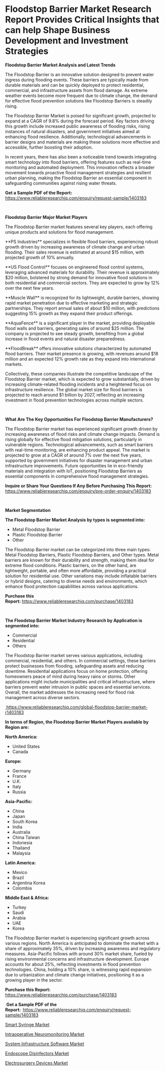 <p><h1>Floodstop Barrier Market Research Report Provides Critical Insights that can help Shape Business Development and Investment Strategies</h1></p><p><strong>Floodstop Barrier Market Analysis and Latest Trends</strong></p>
<p><p>The Floodstop Barrier is an innovative solution designed to prevent water ingress during flooding events. These barriers are typically made from durable materials and can be quickly deployed to protect residential, commercial, and infrastructure assets from flood damage. As extreme weather events become more frequent due to climate change, the demand for effective flood prevention solutions like Floodstop Barriers is steadily rising.</p><p>The Floodstop Barrier Market is poised for significant growth, projected to expand at a CAGR of 9.8% during the forecast period. Key factors driving this growth include increased public awareness of flooding risks, rising instances of natural disasters, and government initiatives aimed at enhancing flood resilience. Additionally, technological advancements in barrier designs and materials are making these solutions more effective and accessible, further boosting their adoption.</p><p>In recent years, there has also been a noticeable trend towards integrating smart technology into flood barriers, offering features such as real-time monitoring and automated deployment. This innovation reflects a broader movement towards proactive flood management strategies and resilient urban planning, making the Floodstop Barrier an essential component in safeguarding communities against rising water threats.</p></p>
<p><strong>Get a Sample PDF of the Report:&nbsp;</strong> <a href="https://www.reliableresearchiq.com/enquiry/request-sample/1403183?utm_campaign=1782&utm_medium=2&utm_source=Github&utm_content=ia&utm_term=23102024&utm_id=floodstop-barrier">https://www.reliableresearchiq.com/enquiry/request-sample/1403183</a></p>
<p>&nbsp;</p>
<p><strong>Floodstop Barrier Major Market Players</strong></p>
<p><p>The Floodstop Barrier market features several key players, each offering unique products and solutions for flood management. </p><p>**PS Industries** specializes in flexible flood barriers, experiencing robust growth driven by increasing awareness of climate change and urban flooding. Their sales revenue is estimated at around $15 million, with projected growth of 10% annually.</p><p>**US Flood Control** focuses on engineered flood control systems, leveraging advanced materials for durability. Their revenue is approximately $20 million, bolstered by strong demand for innovative flood solutions in both residential and commercial sectors. They are expected to grow by 12% over the next few years.</p><p>**Muscle Wall** is recognized for its lightweight, durable barriers, showing rapid market penetration due to effective marketing and strategic partnerships. They report annual sales of about $10 million, with predictions suggesting 15% growth as they expand their product offerings.</p><p>**AquaFence** is a significant player in the market, providing deployable flood walls and barriers, generating sales of around $25 million. The company is projected to see steady growth, benefiting from a global increase in flood events and natural disaster preparedness.</p><p>**FloodBreak** offers innovative solutions characterized by automated flood barriers. Their market presence is growing, with revenues around $18 million and an expected 12% growth rate as they expand into international markets.</p><p>Collectively, these companies illustrate the competitive landscape of the Floodstop Barrier market, which is expected to grow substantially, driven by increasing climate-related flooding incidents and a heightened focus on infrastructure resilience. The global market size for flood barriers is projected to reach around $1 billion by 2027, reflecting an increasing investment in flood prevention technologies across multiple sectors.</p></p>
<p>&nbsp;</p>
<p><strong>What Are The Key Opportunities For Floodstop Barrier Manufacturers?</strong></p>
<p><p>The Floodstop Barrier market has experienced significant growth driven by increasing awareness of flood risks and climate change impacts. Demand is rising globally for effective flood mitigation solutions, particularly in vulnerable regions. Technological advancements, such as smart barriers with real-time monitoring, are enhancing product appeal. The market is projected to grow at a CAGR of around 7% over the next five years, supported by government initiatives for disaster management and urban infrastructure improvements. Future opportunities lie in eco-friendly materials and integration with IoT, positioning Floodstop Barriers as essential components in comprehensive flood management strategies.</p></p>
<p><strong>Inquire or Share Your Questions If Any Before Purchasing This Report:</strong> <a href="https://www.reliableresearchiq.com/enquiry/pre-order-enquiry/1403183?utm_campaign=1782&utm_medium=2&utm_source=Github&utm_content=ia&utm_term=23102024&utm_id=floodstop-barrier">https://www.reliableresearchiq.com/enquiry/pre-order-enquiry/1403183</a></p>
<p>&nbsp;</p>
<p><strong>Market Segmentation</strong></p>
<p><strong>The Floodstop Barrier Market Analysis by types is segmented into:</strong></p>
<p><ul><li>Metal Floodstop Barrier</li><li>Plastic Floodstop Barrier</li><li>Other</li></ul></p>
<p><p>The Floodstop Barrier market can be categorized into three main types: Metal Floodstop Barriers, Plastic Floodstop Barriers, and Other types. Metal barriers are known for their durability and strength, making them ideal for extreme flood conditions. Plastic barriers, on the other hand, are lightweight, portable, and often more affordable, providing a practical solution for residential use. Other variations may include inflatable barriers or hybrid designs, catering to diverse needs and environments, which enhance flood protection capabilities across various applications.</p></p>
<p><strong>Purchase this Report:&nbsp;</strong><a href="https://www.reliableresearchiq.com/purchase/1403183?utm_campaign=1782&utm_medium=2&utm_source=Github&utm_content=ia&utm_term=23102024&utm_id=floodstop-barrier">https://www.reliableresearchiq.com/purchase/1403183</a></p>
<p>&nbsp;</p>
<p><strong>The Floodstop Barrier Market Industry Research by Application is segmented into:</strong></p>
<p><ul><li>Commercial</li><li>Residential</li><li>Others</li></ul></p>
<p><p>The Floodstop Barrier market serves various applications, including commercial, residential, and others. In commercial settings, these barriers protect businesses from flooding, safeguarding assets and reducing downtime. Residential applications focus on home protection, offering homeowners peace of mind during heavy rains or storms. Other applications might include municipalities and critical infrastructure, where barriers prevent water intrusion in public spaces and essential services. Overall, the market addresses the increasing need for flood risk management across diverse sectors.</p></p>
<p><a href="https://www.reliableresearchiq.com/global-floodstop-barrier-market-r1403183?utm_campaign=1782&utm_medium=2&utm_source=Github&utm_content=ia&utm_term=23102024&utm_id=floodstop-barrier">&nbsp;https://www.reliableresearchiq.com/global-floodstop-barrier-market-r1403183</a></p>
<p><strong>In terms of Region, the Floodstop Barrier Market Players available by Region are:</strong></p>
<p>
    <p> <strong> North America: </strong>
        <ul>
            <li>United States</li>
            <li>Canada</li>
        </ul>
        </p> 
    <p> <strong> Europe: </strong>
        <ul>
            <li>Germany</li>
            <li>France</li>
            <li>U.K.</li>
            <li>Italy</li>
            <li>Russia</li>
        </ul>
        </p> 
    <p> <strong> Asia-Pacific: </strong>
        <ul>
            <li>China</li>
            <li>Japan</li>
            <li>South Korea</li>
            <li>India</li>
            <li>Australia</li>
            <li>China Taiwan</li>
            <li>Indonesia</li>
            <li>Thailand</li>
            <li>Malaysia</li>
        </ul>
        </p> 
    <p> <strong> Latin America: </strong>
        <ul>
            <li>Mexico</li>
            <li>Brazil</li>
            <li>Argentina Korea</li>
            <li>Colombia</li>
        </ul>
        </p> 
    <p> <strong> Middle East & Africa: </strong>
        <ul>
            <li>Turkey</li>
            <li>Saudi</li>
            <li>Arabia</li>
            <li>UAE</li>
            <li>Korea</li>
        </ul>
    </p>
    </p>
<p><p>The Floodstop Barrier market is experiencing significant growth across various regions. North America is anticipated to dominate the market with a share of approximately 35%, driven by increasing awareness and regulatory measures. Asia-Pacific follows with around 30% market share, fueled by rising environmental concerns and infrastructure development. Europe accounts for about 25%, reflecting investments in flood prevention technologies. China, holding a 10% share, is witnessing rapid expansion due to urbanization and climate change initiatives, positioning it as a growing player in the sector.</p></p>
<p><strong>Purchase this Report: </strong><a href="https://www.reliableresearchiq.com/purchase/1403183?utm_campaign=1782&utm_medium=2&utm_source=Github&utm_content=ia&utm_term=23102024&utm_id=floodstop-barrier">https://www.reliableresearchiq.com/purchase/1403183</a></p>
<p>&nbsp;<strong>Get a Sample PDF of the Report:&nbsp;&nbsp;</strong><a href="https://www.reliableresearchiq.com/enquiry/request-sample/1403183?utm_campaign=1782&utm_medium=2&utm_source=Github&utm_content=ia&utm_term=23102024&utm_id=floodstop-barrier">https://www.reliableresearchiq.com/enquiry/request-sample/1403183</a></p>
<p><strong></strong></p>
<p><p><a href="https://www.linkedin.com/pulse/smart-syringe-market-evolution-global-trends-regional-dynamics-khfde?utm_campaign=1782&utm_medium=2&utm_source=Github&utm_content=ia&utm_term=23102024&utm_id=floodstop-barrier">Smart Syringe Market</a></p><p><a href="https://www.linkedin.com/pulse/global-intraoperative-neuromonitoring-68-cagr-forecast-2024-clrxe?utm_campaign=1782&utm_medium=2&utm_source=Github&utm_content=ia&utm_term=23102024&utm_id=floodstop-barrier">Intraoperative Neuromonitoring Market</a></p><p><a href="https://www.linkedin.com/pulse/system-infrastructure-software-market-drivers-challenges-u2i8e?utm_campaign=1782&utm_medium=2&utm_source=Github&utm_content=ia&utm_term=23102024&utm_id=floodstop-barrier">System Infrastructure Software Market</a></p><p><a href="https://www.linkedin.com/pulse/competitive-intelligence-endoscope-disinfectors-market-key-jixre?utm_campaign=1782&utm_medium=2&utm_source=Github&utm_content=ia&utm_term=23102024&utm_id=floodstop-barrier">Endoscope Disinfectors Market</a></p><p><a href="https://www.linkedin.com/pulse/electrosurgery-devices-sector-surge-101-growth-roadmap-2031-cagle?utm_campaign=1782&utm_medium=2&utm_source=Github&utm_content=ia&utm_term=23102024&utm_id=floodstop-barrier">Electrosurgery Devices Market</a></p></p>